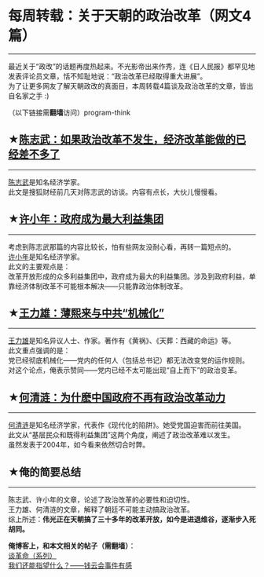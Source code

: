 # 每周转载：关于天朝的政治改革（网文4篇） 

-----

 最近关于“政改”的话题再度热起来。不光影帝出来作秀，连《日人民报》都罕见地发表评论员文章，恬不知耻地说：“政治改革已经取得重大进展”。  
 为了让更多网友了解天朝政改的真面目，本周转载4篇谈及政治改革的文章，皆出自名家之手 :)  
   
 （以下链接需**翻墙**访问）program-think  
   
 ## ★[陈志武：如果政治改革不发生，经济改革能做的已经差不多了](https://plus.google.com/u/0/113559088971921339544/posts/3rbkCiwBapK)
---------------------------------------------------------------------------------------------------

  
 [陈志武](http://zh.wikipedia.org/wiki/%E9%99%88%E5%BF%97%E6%AD%A6)是知名经济学家。  
 此文是搜狐财经前几天对陈志武的访谈。内容有点长，大伙儿慢慢看。  
   
 ## ★[许小年：政府成为最大利益集团](https://plus.google.com/u/0/113559088971921339544/posts/3xZJBxHycQr)
--------------------------------------------------------------------------------------

  
 考虑到陈志武那篇的内容比较长，怕有些网友没耐心看，再转一篇短点的。  
 [许小年](http://zh.wikipedia.org/wiki/%E8%AE%B8%E5%B0%8F%E5%B9%B4)是知名经济学家。  
 此文的主要观点是：  
 改革开放形成的众多利益集团中，政府成为最大的利益集团。涉及到政府利益，单靠经济体制改革不可能根本解决——只能靠政治体制改革。  
   
 ## ★[王力雄：薄熙来与中共“机械化”](https://plus.google.com/u/0/113559088971921339544/posts/AEysMJhU35t)
---------------------------------------------------------------------------------------

  
 [王力雄](http://zh.wikipedia.org/wiki/%E7%8E%8B%E5%8A%9B%E9%9B%84)是知名异议人士、作家。著作有《黄祸》、《天葬：西藏的命运》等。  
 此文重点强调的是：  
 党已经彻底机械化——党内的任何人（包括总书记）都无法改变党的运作规则。  
 对这个论点，俺表示赞同——党内已经不太可能出现“自上而下”的政治变革。  
   
 ## ★[何清涟：为什麽中国政府不再有政治改革动力](https://plus.google.com/u/0/113559088971921339544/posts/cFf2iLRZ1sF)
--------------------------------------------------------------------------------------------

  
 [何清涟](http://zh.wikipedia.org/wiki/%E4%BD%95%E6%B8%85%E6%B6%9F)是知名经济学家，代表作《现代化的陷阱》。她受党国迫害而前往美国。  
 此文从“基层民众和既得利益集团”这两个角度，阐述了政治改革难以发生。  
 虽然发表于2004年，如今看来依然切合时弊。  
   
 ## ★俺的简要总结
-------

  
 陈志武、许小年的文章，论述了政治改革的必要性和迫切性。  
 王力雄、何清涟的文章，解释了朝廷不可能主动搞政治改革。  
 综上所述：**伟光正在天朝搞了三十多年的改革开放，如今是进退维谷，逐渐步入死胡同。** 
   
 **俺博客上，和本文相关的帖子（需翻墙）**：  
 [谈革命（系列）](http://program-think.blogspot.com/2011/12/revolution-0.html)  
 [我们还能指望什么？——钱云会事件有感](http://program-think.blogspot.com/2011/01/what-we-can-depend-on.html) 